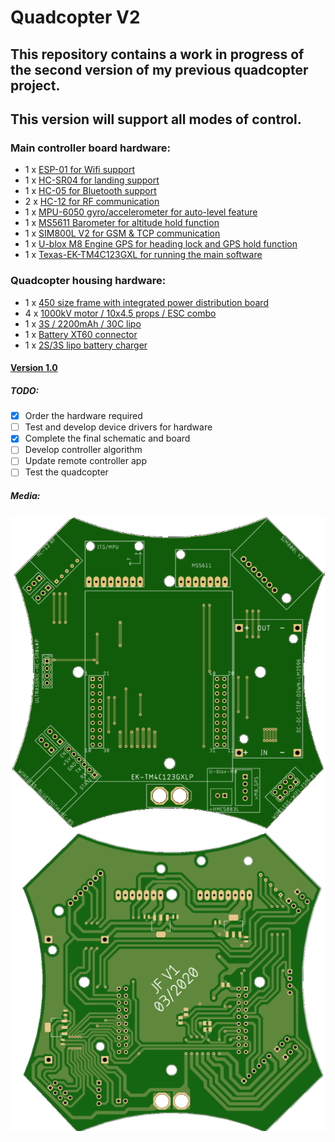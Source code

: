 # Quadcopter V2
## This repository contains a work in progress of the second version of my previous quadcopter project.
## This version will support all modes of control.

### Main controller board hardware:
  - 1 x [ESP-01 for Wifi support](https://www.aliexpress.com/item/33018645469.html)
  - 1 x [HC-SR04 for landing support](https://www.aliexpress.com/item/32981718332.html)
  - 1 x [HC-05 for Bluetooth support](https://www.aliexpress.com/item/32953559442.html)
  - 2 x [HC-12 for RF communication](https://www.aliexpress.com/item/32971735328.html)
  - 1 x [MPU-6050 gyro/accelerometer for auto-level feature](https://www.aliexpress.com/item/32346328217.html)
  - 1 x [MS5611 Barometer for altitude hold function](https://www.aliexpress.com/item/4000436844936.html)
  - 1 x [SIM800L V2 for GSM & TCP communication](https://www.aliexpress.com/item/32467842817.html)
  - 1 x [U-blox M8 Engine GPS for heading lock and GPS hold function](https://www.dx.com/p/72-channel-u-blox-m8-engine-gps-module-for-fpv-multicopter-black-2069966.html)
  - 1 x [Texas-EK-TM4C123GXL for running the main software](http://www.ti.com/tool/EK-TM4C123GXL)
  
 ### Quadcopter housing hardware:
  - 1 x [450 size frame with integrated power distribution board](https://www.aliexpress.com/item/4000129400366.html)
  - 4 x [1000kV motor / 10x4.5 props / ESC combo](https://www.aliexpress.com/item/2035093137.html)
  - 1 x [3S / 2200mAh / 30C lipo](https://www.dx.com/p/11-1v-2200mah-30c-li-polymer-battery-pack-for-450-helicopter-dji-phantom-1-450-quadcopter-2048977.html#.Xlpl7C2tEWo)
  - 1 x [Battery XT60 connector](https://www.aliexpress.com/item/33061763696.html)
  - 1 x [2S/3S lipo battery charger](https://www.aliexpress.com/item/4000106254839.html)
  
  #### [Version 1.0](https://github.com/fjuliofontes/Quadcopter)
  
  ##### TODO:
  - [x] Order the hardware required
  - [ ] Test and develop device drivers for hardware
  - [x] Complete the final schematic and board
  - [ ] Develop controller algorithm 
  - [ ] Update remote controller app
  - [ ] Test the quadcopter
  
  ##### Media:
  ![Designed Board - Top](/media/top.png)
  ![Designed Board - Bottom](/media/bot.png)
